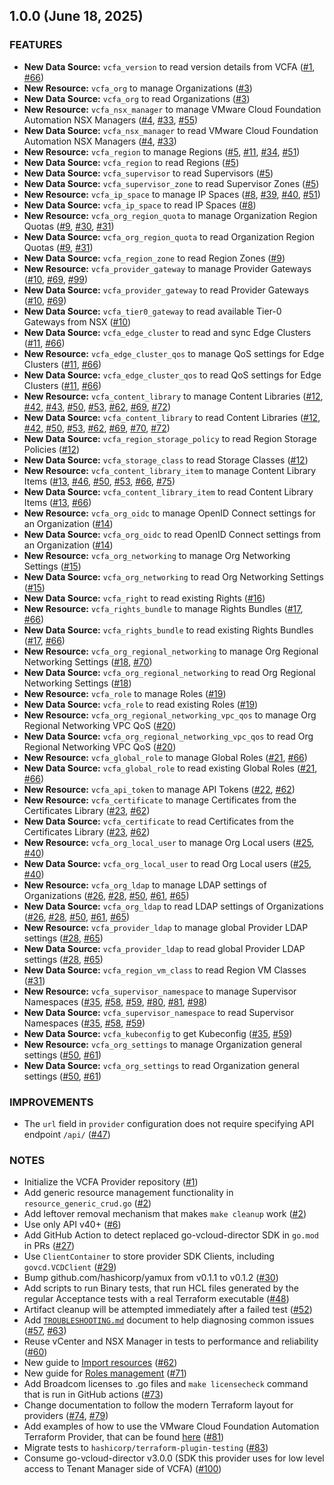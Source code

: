 ## 1.0.0 (June 18, 2025)

### FEATURES

- **New Data Source:** `vcfa_version` to read version details from VCFA ([#1](https://github.com/vmware/terraform-provider-vcfa/pull/1), [#66](https://github.com/vmware/terraform-provider-vcfa/pull/66))
- **New Resource:** `vcfa_org` to manage Organizations ([#3](https://github.com/vmware/terraform-provider-vcfa/pull/3))
- **New Data Source:** `vcfa_org` to read Organizations ([#3](https://github.com/vmware/terraform-provider-vcfa/pull/3))
- **New Resource:** `vcfa_nsx_manager` to manage VMware Cloud Foundation Automation NSX Managers
  ([#4](https://github.com/vmware/terraform-provider-vcfa/pull/4), [#33](https://github.com/vmware/terraform-provider-vcfa/pull/33), [#55](https://github.com/vmware/terraform-provider-vcfa/pull/55))
- **New Data Source:** `vcfa_nsx_manager` to read VMware Cloud Foundation Automation NSX Managers
  ([#4](https://github.com/vmware/terraform-provider-vcfa/pull/4), [#33](https://github.com/vmware/terraform-provider-vcfa/pull/33))
- **New Resource:** `vcfa_region` to manage Regions ([#5](https://github.com/vmware/terraform-provider-vcfa/pull/5), [#11](https://github.com/vmware/terraform-provider-vcfa/pull/11), [#34](https://github.com/vmware/terraform-provider-vcfa/pull/34), [#51](https://github.com/vmware/terraform-provider-vcfa/pull/51))
- **New Data Source:** `vcfa_region` to read Regions ([#5](https://github.com/vmware/terraform-provider-vcfa/pull/5))
- **New Data Source:** `vcfa_supervisor` to read Supervisors ([#5](https://github.com/vmware/terraform-provider-vcfa/pull/5))
- **New Data Source:** `vcfa_supervisor_zone` to read Supervisor Zones ([#5](https://github.com/vmware/terraform-provider-vcfa/pull/5))
- **New Resource:** `vcfa_ip_space` to manage IP Spaces ([#8](https://github.com/vmware/terraform-provider-vcfa/pull/8), [#39](https://github.com/vmware/terraform-provider-vcfa/pull/39), [#40](https://github.com/vmware/terraform-provider-vcfa/pull/40), [#51](https://github.com/vmware/terraform-provider-vcfa/pull/51))
- **New Data Source:** `vcfa_ip_space` to read IP Spaces ([#8](https://github.com/vmware/terraform-provider-vcfa/pull/8))
- **New Resource:** `vcfa_org_region_quota` to manage Organization Region Quotas ([#9](https://github.com/vmware/terraform-provider-vcfa/pull/9), [#30](https://github.com/vmware/terraform-provider-vcfa/pull/30), [#31](https://github.com/vmware/terraform-provider-vcfa/pull/31))
- **New Data Source:** `vcfa_org_region_quota` to read Organization Region Quotas ([#9](https://github.com/vmware/terraform-provider-vcfa/pull/9), [#31](https://github.com/vmware/terraform-provider-vcfa/pull/31))
- **New Data Source:** `vcfa_region_zone` to read Region Zones ([#9](https://github.com/vmware/terraform-provider-vcfa/pull/9))
- **New Resource:** `vcfa_provider_gateway` to manage Provider Gateways ([#10](https://github.com/vmware/terraform-provider-vcfa/pull/10), [#69](https://github.com/vmware/terraform-provider-vcfa/pull/69), [#99](https://github.com/vmware/terraform-provider-vcfa/pull/99))
- **New Data Source:** `vcfa_provider_gateway` to read Provider Gateways ([#10](https://github.com/vmware/terraform-provider-vcfa/pull/10), [#69](https://github.com/vmware/terraform-provider-vcfa/pull/69))
- **New Data Source:** `vcfa_tier0_gateway` to read available Tier-0 Gateways from NSX ([#10](https://github.com/vmware/terraform-provider-vcfa/pull/10))
- **New Data Source:** `vcfa_edge_cluster` to read and sync Edge Clusters ([#11](https://github.com/vmware/terraform-provider-vcfa/pull/11), [#66](https://github.com/vmware/terraform-provider-vcfa/pull/66))
- **New Resource:** `vcfa_edge_cluster_qos` to manage QoS settings for Edge Clusters ([#11](https://github.com/vmware/terraform-provider-vcfa/pull/11), [#66](https://github.com/vmware/terraform-provider-vcfa/pull/66))
- **New Data Source:** `vcfa_edge_cluster_qos` to read QoS settings for Edge Clusters ([#11](https://github.com/vmware/terraform-provider-vcfa/pull/11), [#66](https://github.com/vmware/terraform-provider-vcfa/pull/66))
- **New Resource:** `vcfa_content_library` to manage Content Libraries ([#12](https://github.com/vmware/terraform-provider-vcfa/pull/12), [#42](https://github.com/vmware/terraform-provider-vcfa/pull/42), [#43](https://github.com/vmware/terraform-provider-vcfa/pull/43), [#50](https://github.com/vmware/terraform-provider-vcfa/pull/50), [#53](https://github.com/vmware/terraform-provider-vcfa/pull/53), [#62](https://github.com/vmware/terraform-provider-vcfa/pull/62), [#69](https://github.com/vmware/terraform-provider-vcfa/pull/69), [#72](https://github.com/vmware/terraform-provider-vcfa/pull/72))
- **New Data Source:** `vcfa_content_library` to read Content Libraries ([#12](https://github.com/vmware/terraform-provider-vcfa/pull/12), [#42](https://github.com/vmware/terraform-provider-vcfa/pull/42), [#50](https://github.com/vmware/terraform-provider-vcfa/pull/50), [#53](https://github.com/vmware/terraform-provider-vcfa/pull/53), [#62](https://github.com/vmware/terraform-provider-vcfa/pull/62), [#69](https://github.com/vmware/terraform-provider-vcfa/pull/69), [#70](https://github.com/vmware/terraform-provider-vcfa/pull/70), [#72](https://github.com/vmware/terraform-provider-vcfa/pull/72))
- **New Data Source:** `vcfa_region_storage_policy` to read Region Storage Policies ([#12](https://github.com/vmware/terraform-provider-vcfa/pull/12))
- **New Data Source:** `vcfa_storage_class` to read Storage Classes ([#12](https://github.com/vmware/terraform-provider-vcfa/pull/12))
- **New Resource:** `vcfa_content_library_item` to manage Content Library Items ([#13](https://github.com/vmware/terraform-provider-vcfa/pull/13), [#46](https://github.com/vmware/terraform-provider-vcfa/pull/46), [#50](https://github.com/vmware/terraform-provider-vcfa/pull/50), [#53](https://github.com/vmware/terraform-provider-vcfa/pull/53), [#66](https://github.com/vmware/terraform-provider-vcfa/pull/66), [#75](https://github.com/vmware/terraform-provider-vcfa/pull/75))
- **New Data Source:** `vcfa_content_library_item` to read Content Library Items ([#13](https://github.com/vmware/terraform-provider-vcfa/pull/13), [#66](https://github.com/vmware/terraform-provider-vcfa/pull/66))
- **New Resource:** `vcfa_org_oidc` to manage OpenID Connect settings for an Organization ([#14](https://github.com/vmware/terraform-provider-vcfa/pull/14))
- **New Data Source:** `vcfa_org_oidc` to read OpenID Connect settings from an Organization ([#14](https://github.com/vmware/terraform-provider-vcfa/pull/14))
- **New Resource:** `vcfa_org_networking` to manage Org Networking Settings ([#15](https://github.com/vmware/terraform-provider-vcfa/pull/15))
- **New Data Source:** `vcfa_org_networking` to read Org Networking Settings ([#15](https://github.com/vmware/terraform-provider-vcfa/pull/15))
- **New Data Source:** `vcfa_right` to read existing Rights ([#16](https://github.com/vmware/terraform-provider-vcfa/pull/16))
- **New Resource:** `vcfa_rights_bundle` to manage Rights Bundles ([#17](https://github.com/vmware/terraform-provider-vcfa/pull/17), [#66](https://github.com/vmware/terraform-provider-vcfa/pull/66))
- **New Data Source:** `vcfa_rights_bundle` to read existing Rights Bundles ([#17](https://github.com/vmware/terraform-provider-vcfa/pull/17), [#66](https://github.com/vmware/terraform-provider-vcfa/pull/66))
- **New Resource:** `vcfa_org_regional_networking` to manage Org Regional Networking Settings ([#18](https://github.com/vmware/terraform-provider-vcfa/pull/18), [#70](https://github.com/vmware/terraform-provider-vcfa/pull/70))
- **New Data Source:** `vcfa_org_regional_networking` to read Org Regional Networking Settings ([#18](https://github.com/vmware/terraform-provider-vcfa/pull/18))
- **New Resource:** `vcfa_role` to manage Roles ([#19](https://github.com/vmware/terraform-provider-vcfa/pull/19))
- **New Data Source:** `vcfa_role` to read existing Roles ([#19](https://github.com/vmware/terraform-provider-vcfa/pull/19))
- **New Resource:** `vcfa_org_regional_networking_vpc_qos` to manage Org Regional Networking VPC QoS ([#20](https://github.com/vmware/terraform-provider-vcfa/pull/20))
- **New Data Source:** `vcfa_org_regional_networking_vpc_qos` to read Org Regional Networking VPC QoS ([#20](https://github.com/vmware/terraform-provider-vcfa/pull/20))
- **New Resource:** `vcfa_global_role` to manage Global Roles ([#21](https://github.com/vmware/terraform-provider-vcfa/pull/21), [#66](https://github.com/vmware/terraform-provider-vcfa/pull/66))
- **New Data Source:** `vcfa_global_role` to read existing Global Roles ([#21](https://github.com/vmware/terraform-provider-vcfa/pull/21), [#66](https://github.com/vmware/terraform-provider-vcfa/pull/66))
- **New Resource:** `vcfa_api_token` to manage API Tokens ([#22](https://github.com/vmware/terraform-provider-vcfa/pull/22), [#62](https://github.com/vmware/terraform-provider-vcfa/pull/62))
- **New Resource:** `vcfa_certificate` to manage Certificates from the Certificates Library ([#23](https://github.com/vmware/terraform-provider-vcfa/pull/23), [#62](https://github.com/vmware/terraform-provider-vcfa/pull/62))
- **New Data Source:** `vcfa_certificate` to read Certificates from the Certificates Library ([#23](https://github.com/vmware/terraform-provider-vcfa/pull/23), [#62](https://github.com/vmware/terraform-provider-vcfa/pull/62))
- **New Resource:** `vcfa_org_local_user` to manage Org Local users ([#25](https://github.com/vmware/terraform-provider-vcfa/pull/25), [#40](https://github.com/vmware/terraform-provider-vcfa/pull/40))
- **New Data Source:** `vcfa_org_local_user` to read Org Local users ([#25](https://github.com/vmware/terraform-provider-vcfa/pull/25), [#40](https://github.com/vmware/terraform-provider-vcfa/pull/40))
- **New Resource:** `vcfa_org_ldap` to manage LDAP settings of Organizations ([#26](https://github.com/vmware/terraform-provider-vcfa/pull/26), [#28](https://github.com/vmware/terraform-provider-vcfa/pull/28), [#50](https://github.com/vmware/terraform-provider-vcfa/pull/50), [#61](https://github.com/vmware/terraform-provider-vcfa/pull/61), [#65](https://github.com/vmware/terraform-provider-vcfa/pull/65))
- **New Data Source:** `vcfa_org_ldap` to read LDAP settings of Organizations ([#26](https://github.com/vmware/terraform-provider-vcfa/pull/26), [#28](https://github.com/vmware/terraform-provider-vcfa/pull/28), [#50](https://github.com/vmware/terraform-provider-vcfa/pull/50), [#61](https://github.com/vmware/terraform-provider-vcfa/pull/61), [#65](https://github.com/vmware/terraform-provider-vcfa/pull/65))
- **New Resource:** `vcfa_provider_ldap` to manage global Provider LDAP settings ([#28](https://github.com/vmware/terraform-provider-vcfa/pull/28), [#65](https://github.com/vmware/terraform-provider-vcfa/pull/65))
- **New Data Source:** `vcfa_provider_ldap` to read global Provider LDAP settings ([#28](https://github.com/vmware/terraform-provider-vcfa/pull/28), [#65](https://github.com/vmware/terraform-provider-vcfa/pull/65))
- **New Data Source:** `vcfa_region_vm_class` to read Region VM Classes ([#31](https://github.com/vmware/terraform-provider-vcfa/pull/31))
- **New Resource:** `vcfa_supervisor_namespace` to manage Supervisor Namespaces ([#35](https://github.com/vmware/terraform-provider-vcfa/pull/35), [#58](https://github.com/vmware/terraform-provider-vcfa/pull/58), [#59](https://github.com/vmware/terraform-provider-vcfa/pull/59), [#80](https://github.com/vmware/terraform-provider-vcfa/pull/80), [#81](https://github.com/vmware/terraform-provider-vcfa/pull/81), [#98](https://github.com/vmware/terraform-provider-vcfa/pull/98))
- **New Data Source:** `vcfa_supervisor_namespace` to read Supervisor Namespaces ([#35](https://github.com/vmware/terraform-provider-vcfa/pull/35), [#58](https://github.com/vmware/terraform-provider-vcfa/pull/58), [#59](https://github.com/vmware/terraform-provider-vcfa/pull/59))
- **New Data Source:** `vcfa_kubeconfig` to get Kubeconfig ([#35](https://github.com/vmware/terraform-provider-vcfa/pull/35), [#59](https://github.com/vmware/terraform-provider-vcfa/pull/59))
- **New Resource:** `vcfa_org_settings` to manage Organization general settings ([#50](https://github.com/vmware/terraform-provider-vcfa/pull/50), [#61](https://github.com/vmware/terraform-provider-vcfa/pull/61))
- **New Data Source:** `vcfa_org_settings` to read Organization general settings ([#50](https://github.com/vmware/terraform-provider-vcfa/pull/50), [#61](https://github.com/vmware/terraform-provider-vcfa/pull/61))

### IMPROVEMENTS

- The `url` field in `provider` configuration does not require specifying API endpoint `/api/`
  ([#47](https://github.com/vmware/terraform-provider-vcfa/pull/47))

### NOTES

- Initialize the VCFA Provider repository ([#1](https://github.com/vmware/terraform-provider-vcfa/pull/1))
- Add generic resource management functionality in `resource_generic_crud.go` ([#2](https://github.com/vmware/terraform-provider-vcfa/pull/2))
- Add leftover removal mechanism that makes `make cleanup` work ([#2](https://github.com/vmware/terraform-provider-vcfa/pull/2))
- Use only API v40+ ([#6](https://github.com/vmware/terraform-provider-vcfa/pull/6))
- Add GitHub Action to detect replaced go-vcloud-director SDK in `go.mod` in PRs ([#27](https://github.com/vmware/terraform-provider-vcfa/pull/27))
- Use `ClientContainer` to store provider SDK Clients, including `govcd.VCDClient` ([#29](https://github.com/vmware/terraform-provider-vcfa/pull/29))
- Bump github.com/hashicorp/yamux from v0.1.1 to v0.1.2 ([#30](https://github.com/vmware/terraform-provider-vcfa/pull/30))
- Add scripts to run Binary tests, that run HCL files generated by the regular Acceptance tests with a real
  Terraform executable ([#48](https://github.com/vmware/terraform-provider-vcfa/pull/48))
- Artifact cleanup will be attempted immediately after a failed test ([#52](https://github.com/vmware/terraform-provider-vcfa/pull/52))
- Add [`TROUBLESHOOTING.md`](./TROUBLESHOOTING.md) document to help diagnosing common issues ([#57](https://github.com/vmware/terraform-provider-vcfa/pull/57), [#63](https://github.com/vmware/terraform-provider-vcfa/pull/63))
- Reuse vCenter and NSX Manager in tests to performance and reliability ([#60](https://github.com/vmware/terraform-provider-vcfa/pull/60))
- New guide to [Import resources](https://registry.terraform.io/providers/vmware/vcfa/latest/docs/guides/importing_resources) ([#62](https://github.com/vmware/terraform-provider-vcfa/pull/62))
- New guide for [Roles management](https://registry.terraform.io/providers/vmware/vcfa/latest/docs/guides/roles_management) ([#71](https://github.com/vmware/terraform-provider-vcfa/pull/71))
- Add Broadcom licenses to .go files and `make licensecheck` command that is run in GitHub actions
  ([#73](https://github.com/vmware/terraform-provider-vcfa/pull/73))
- Change documentation to follow the modern Terraform layout for providers ([#74](https://github.com/vmware/terraform-provider-vcfa/pull/74), [#79](https://github.com/vmware/terraform-provider-vcfa/pull/79))
- Add examples of how to use the VMware Cloud Foundation Automation Terraform Provider, that can be found [here](examples) ([#81](https://github.com/vmware/terraform-provider-vcfa/pull/81))
- Migrate tests to `hashicorp/terraform-plugin-testing` ([#83](https://github.com/vmware/terraform-provider-vcfa/pull/83))
- Consume go-vcloud-director v3.0.0 (SDK this provider uses for low level access to Tenant Manager side of VCFA) ([#100](https://github.com/vmware/terraform-provider-vcfa/pull/100))
